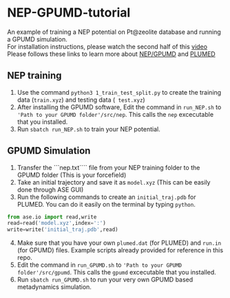 # NEP-GPUMD-tutorial
An example of training a NEP potential on Pt@zeolite database and running a GPUMD simulation.\
For installation instructions, please watch the second half of this [video](https://youtu.be/UFqUJcnxXUQ?feature=shared)\
Please follows these links to learn more about [NEP/GPUMD](https://gpumd.org/) and [PLUMED](https://www.plumed.org/doc-v2.8/user-doc/html/_m_e_t_a_d.html)
## NEP training 
1. Use the command ````python3 1_train_test_split.py```` to create the training data (````train.xyz````) and testing data (```` test.xyz````)
2. After installing the GPUMD software, Edit the command in ````run_NEP.sh```` to ````'Path to your GPUMD folder'/src/nep````. This calls the ````nep```` excecutable that you installed.
3. Run ````sbatch run_NEP.sh```` to train your NEP potential.
## GPUMD Simulation 
1. Transfer the ```nep.txt```` file from your NEP training folder to the GPUMD folder (This is your forcefield)
2. Take an initial trajectory and save it as ````model.xyz```` (This can be easily done through ASE GUI)
3. Run the following commands to create an ````initial_traj.pdb```` for PLUMED. You can do it easily on the terminal by typing ````python````.
  ````python
  from ase.io import read,write 
  read=read('model.xyz',index=':')
  write=write('initial_traj.pdb',read) 
  ````
4. Make sure that you have your own ````plumed.dat```` (for PLUMED) and ````run.in```` (for GPUMD) files. Example scripts already provided for reference in this repo.
5. Edit the command in ````run_GPUMD.sh```` to ````'Path to your GPUMD folder'/src/gpumd````. This calls the ````gpumd```` excecutable that you installed.
6. Run ````sbatch run_GPUMD.sh```` to run your very own GPUMD based metadynamics simulation. 
